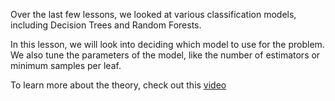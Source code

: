 Over the last few lessons, we looked at various classification models, including Decision Trees and Random Forests.

In this lesson, we will look into deciding which model to use for the problem. We also tune the parameters of the model, like the number of estimators or minimum samples per leaf. 

To learn more about the theory, check out this [video](https://www.youtube.com/watch?v=rQoFQz3ml10&list=PLQgiAnE0yKhdxtPdPeinKnuS2Qt4wEein&index=6)